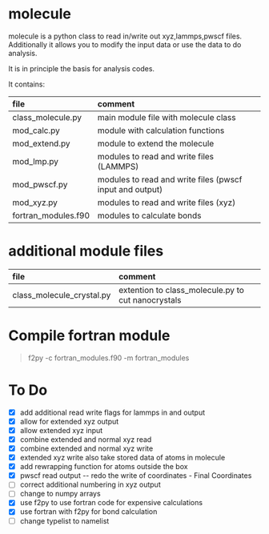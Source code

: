 molecule
=========

molecule is a python class to read in/write out xyz,lammps,pwscf files.  
Additionally it allows you to modify the input data or use the data to
do analysis.  

It is in principle the basis for analysis codes.  
  
It contains:  

file                | comment
:-------------------|:-----------------------------------------
class_molecule.py   | main module file with molecule class
mod_calc.py         | module with calculation functions
mod_extend.py	    | module to extend the molecule
mod_lmp.py	        | modules to read and write files (LAMMPS)
mod_pwscf.py	    | modules to read and write files (pwscf input and output)
mod_xyz.py          | modules to read and write files (xyz)
fortran_modules.f90 | modules to calculate bonds

additional module files
=========================

file                      | comment
:-------------------------|:-----------------------------------------
class_molecule_crystal.py | extention to class_molecule.py to cut nanocrystals

Compile fortran module
======================
> f2py -c fortran_modules.f90 -m fortran_modules

To Do
=====
- [x] add additional read write flags for lammps in and output
- [x] allow for extended xyz output
- [x] allow extended xyz input
- [x] combine extended and normal xyz read
- [x] combine extended and normal xyz write
- [x] extended xyz write also take stored data of atoms in molecule
- [x] add rewrapping function for atoms outside the box
- [x] pwscf read output -- redo the write of coordinates - Final Coordinates
- [ ] correct additional numbering in xyz output
- [ ] change to numpy arrays
- [x] use f2py to use fortran code for expensive calculations
- [x] use fortran with f2py for bond calculation
- [ ] change typelist to namelist
